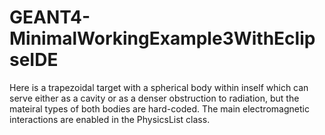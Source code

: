 # GEANT4-MinimalWorkingExample3WithEclipseIDE
Here is a trapezoidal target with a spherical body within inself which can serve either as a cavity or as a denser obstruction to radiation, but the mateiral types of both bodies are hard-coded. The main electromagnetic interactions are enabled in the PhysicsList class.
